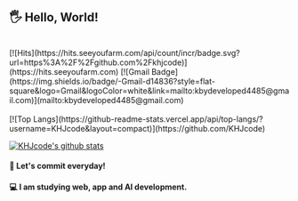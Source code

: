 ## 🖐 Hello, World!
<br/>
[![Hits](https://hits.seeyoufarm.com/api/count/incr/badge.svg?url=https%3A%2F%2Fgithub.com%2Fkhjcode)](https://hits.seeyoufarm.com)
[![Gmail Badge](https://img.shields.io/badge/-Gmail-d14836?style=flat-square&logo=Gmail&logoColor=white&link=mailto:kbydeveloped4485@gmail.com)](mailto:kbydeveloped4485@gmail.com)
<br/><br/>
[![Top Langs](https://github-readme-stats.vercel.app/api/top-langs/?username=KHJcode&layout=compact)](https://github.com/KHJcode)  

[![KHJcode's github stats](https://github-readme-stats.vercel.app/api?username=KHJcode&show_icons=true&hide_border=true)](https://github.com/KHJcode)


#### 🌱 Let's commit everyday!
#### 💻 I am studying web, app and AI development.
